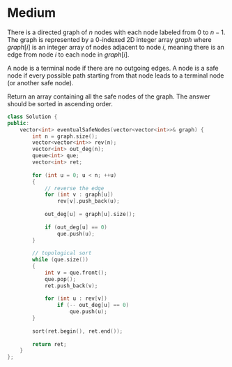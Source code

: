 # Medium

There is a directed graph of $n$ nodes with each node labeled from $0$ to $n - 1$. The graph is represented by a 0-indexed 2D integer array $graph$ where $graph[i]$ is an integer array of nodes adjacent to node $i$, meaning there is an edge from node $i$ to each node in $graph[i]$.

A node is a terminal node if there are no outgoing edges. A node is a safe node if every possible path starting from that node leads to a terminal node (or another safe node).

Return an array containing all the safe nodes of the graph. The answer should be sorted in ascending order.

```cpp
class Solution {
public:
    vector<int> eventualSafeNodes(vector<vector<int>>& graph) {
        int n = graph.size();
        vector<vector<int>> rev(n);
        vector<int> out_deg(n);
        queue<int> que;
        vector<int> ret;
        
        for (int u = 0; u < n; ++u)
        {
            // reverse the edge
            for (int v : graph[u])
                rev[v].push_back(u);
            
            out_deg[u] = graph[u].size();
            
            if (out_deg[u] == 0)
                que.push(u);
        }
        
        // topological sort
        while (que.size())
        {
            int v = que.front();
            que.pop();
            ret.push_back(v);
            
            for (int u : rev[v])
                if (-- out_deg[u] == 0)
                    que.push(u);
        }
        
        sort(ret.begin(), ret.end());
        
        return ret;
    }
};
```
